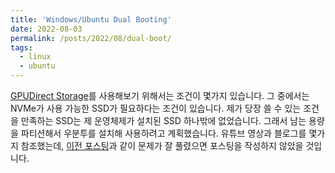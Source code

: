 ```yaml
---
title: 'Windows/Ubuntu Dual Booting'
date: 2022-08-03
permalink: /posts/2022/08/dual-boot/
tags:
  - linux
  - ubuntu
---
```


[GPUDirect Storage](https://hyuhngminkim.github.io/posts/2022/07/gds/)를 사용해보기 위해서는 조건이 몇가지 있습니다. 
그 중에서는 NVMe가 사용 가능한 SSD가 필요하다는 조건이 있습니다. 
제가 당장 쓸 수 있는 조건을 만족하는 SSD는 제 운영체제가 설치된 SSD 하나밖에 없었습니다. 
그래서 남는 용량을 파티션해서 우분투를 설치해 사용하려고 계획했습니다. 
유튜브 영상과 블로그를 몇가지 참조했는데, [이전 포스팅](https://hyuhngminkim.github.io/posts/2022/07/disk-partitioning/)과 같이 문제가 잘 풀렸으면 포스팅을 작성하지 않았을 것입니다. 


